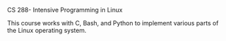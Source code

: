 CS 288- Intensive Programming in Linux

This course works with C, Bash, and Python to implement various parts of the Linux operating system.

